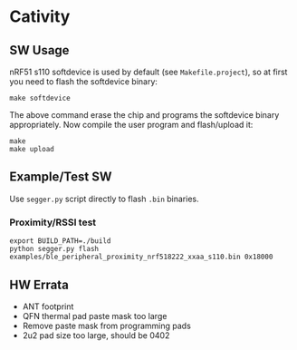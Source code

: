 # Cativity

## SW Usage

nRF51 s110 softdevice is used by default (see `Makefile.project`), so at first you need to flash the softdevice binary:

```
make softdevice
```

The above command erase the chip and programs the softdevice binary appropriately. Now compile the user program and flash/upload it:

```
make
make upload
```

## Example/Test SW

Use `segger.py` script directly to flash `.bin` binaries.

### Proximity/RSSI test

```
export BUILD_PATH=./build
python segger.py flash examples/ble_peripheral_proximity_nrf518222_xxaa_s110.bin 0x18000
```

## HW Errata
- ANT footprint
- QFN thermal pad paste mask too large
- Remove paste mask from programming pads
- 2u2 pad size too large, should be 0402

